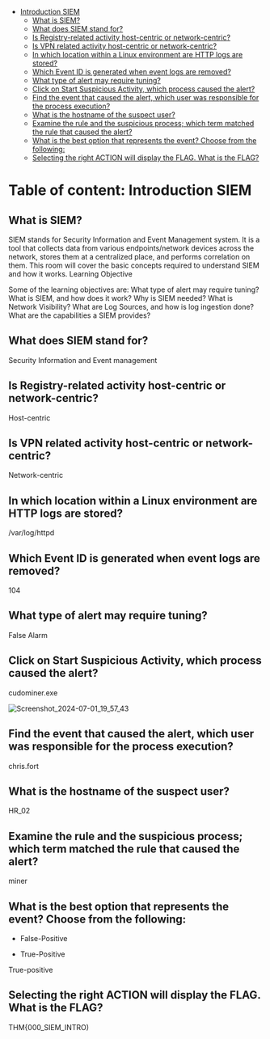 - [Introduction SIEM](#introduction-siem)
  * [What is SIEM?](#what-is-siem-)
  * [What does SIEM stand for?](#what-does-siem-stand-for-)
  * [Is Registry-related activity host-centric or network-centric?](#is-registry-related-activity-host-centric-or-network-centric-)
  * [Is VPN related activity host-centric or network-centric?](#is-vpn-related-activity-host-centric-or-network-centric-)
  * [In which location within a Linux environment are HTTP logs are stored?](#in-which-location-within-a-linux-environment-are-http-logs-are-stored-)
  * [Which Event ID is generated when event logs are removed?](#which-event-id-is-generated-when-event-logs-are-removed-)
  * [What type of alert may require tuning?](#what-type-of-alert-may-require-tuning-)
  * [Click on Start Suspicious Activity, which process caused the alert?](#click-on-start-suspicious-activity--which-process-caused-the-alert-)
  * [Find the event that caused the alert, which user was responsible for the process execution?](#find-the-event-that-caused-the-alert--which-user-was-responsible-for-the-process-execution-)
  * [What is the hostname of the suspect user?](#what-is-the-hostname-of-the-suspect-user-)
  * [Examine the rule and the suspicious process; which term matched the rule that caused the alert?](#examine-the-rule-and-the-suspicious-process--which-term-matched-the-rule-that-caused-the-alert-)
  * [What is the best option that represents the event? Choose from the following:](#what-is-the-best-option-that-represents-the-event--choose-from-the-following-)
  * [Selecting the right ACTION will display the FLAG. What is the FLAG?](#selecting-the-right-action-will-display-the-flag-what-is-the-flag-)

# Table of content: Introduction SIEM
## What is SIEM?

SIEM stands for Security Information and Event Management system. It is a tool that collects data from various endpoints/network devices across the network, stores them at a centralized place, and performs correlation on them. This room will cover the basic concepts required to understand SIEM and how it works.
Learning Objective

Some of the learning objectives are:
What type of alert may require tuning?
    What is SIEM, and how does it work?
    Why is SIEM needed?
    What is Network Visibility?
    What are Log Sources, and how is log ingestion done?
    What are the capabilities a SIEM provides?

## What does SIEM stand for?
Security Information and Event management

## Is Registry-related activity host-centric or network-centric?
Host-centric

## Is VPN related activity host-centric or network-centric?
Network-centric

## In which location within a Linux environment are HTTP logs are stored?
/var/log/httpd

## Which Event ID is generated when event logs are removed?
104

## What type of alert may require tuning?
False Alarm

## Click on Start Suspicious Activity, which process caused the alert?
cudominer.exe

![Screenshot_2024-07-01_19_57_43](https://github.com/msaurelius/Introduction_SIEM/assets/173549330/93680f26-2085-4f7d-bdce-6997b2bd33db)
[](url)
## Find the event that caused the alert, which user was responsible for the process execution?
chris.fort

## What is the hostname of the suspect user?
HR_02

## Examine the rule and the suspicious process; which term matched the rule that caused the alert?
miner

## What is the best option that represents the event? Choose from the following:

- False-Positive

- True-Positive

True-positive

## Selecting the right ACTION will display the FLAG. What is the FLAG?
THM{000_SIEM_INTRO)
